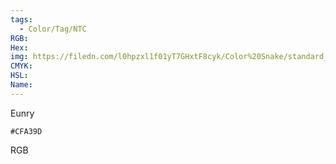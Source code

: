 ```yaml
---
tags:
  - Color/Tag/NTC
RGB:
Hex:
img: https://filedn.com/l0hpzxl1f01yT7GHxtF8cyk/Color%20Snake/standard_csv_to_svg//CFA39D.svg
CMYK:
HSL:
Name:
---
```

Eunry
```palette
#CFA39D
```
RGB
